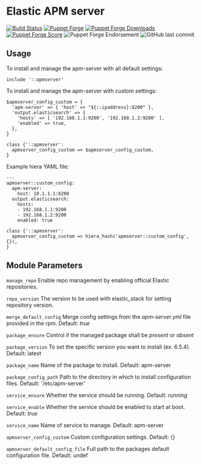 Elastic APM server
==================

[![Build Status](https://travis-ci.com/kobybr/puppet-apmserver.svg)](https://travis-ci.com/kobybr/puppet-apmserver)
[![Puppet Forge](https://img.shields.io/puppetforge/v/kobybr/apmserver.svg)](https://forge.puppetlabs.com/kobybr/apmserver)
[![Puppet Forge Downloads](https://img.shields.io/puppetforge/dt/kobybr/apmserver.svg)](https://forge.puppetlabs.com/kobybr/apmserver)
[![Puppet Forge Score](https://img.shields.io/puppetforge/f/kobybr/apmserver.svg?style=flat)](https://forge.puppet.com/kobybr/apmserver/scores)
![Puppet Forge Endorsement](https://img.shields.io/puppetforge/e/kobybr/apmserver.svg?style=flat)
![GitHub last commit](https://img.shields.io/github/last-commit/kobybr/puppet-apmserver.svg?style=flat)

Usage
-----

To install and manage the apm-server with all default settings:
```puppet
include '::apmserver'
```

To install and manage the apm-server with custom settings:
```puppet
$apmserver_config_custom = {
  'apm-server' => { 'host' => "${::ipaddress}:8200" },
  'output.elasticsearch' => {
    'hosts' => [ '192.168.1.1:9200', '192.168.1.2:9200' ],
    'enabled' => true,
  },
}

class {'::apmserver':
  apmserver_config_custom => $apmserver_config_custom,
}
```

Example hiera YAML file:
```hiera_hash
---
apmserver::custom_config:
  apm-server:
    host: 10.1.1.1:8200
  output.elasticsearch:
    hosts:
    - 192.168.1.1:9200
    - 192.168.1.2:9200
    enabled: true
```
```puppet
class {'::apmserver':
  apmserver_config_custom => hiera_hash('apmserver::custom_config', {}),
}
```

Module Parameters
-----------------

`manage_repo`
Enable repo management by enabling official Elastic repositories.

`repo_version`
The version to be used with elastic_stack for setting repository version.

`merge_default_config`
Merge config settings from the *apm-server.yml* file provided in the rpm.  Default: *true*

`package_ensure`
Control if the managed package shall be *present* or *absent*

`package_version`
To set the specific version you want to install (ex. 6.5.4).  Default: latest

`package_name`
Name of the package to install.  Default: apm-server

`package_config_path`
Path to the directory in which to install configuration files.  Default: '/etc/apm-server'

`service_ensure`
Whether the service should be running.  Default: *running*

`service_enable`
Whether the service should be enabled to start at boot.  Default: *true*

`service_name`
Name of service to manage.  Default: apm-server

`apmserver_config_custom`
Custom configuration settings.  Default: {}

`apmserver_default_config_file`
Full path to the packages default configuration file.  Default: undef
